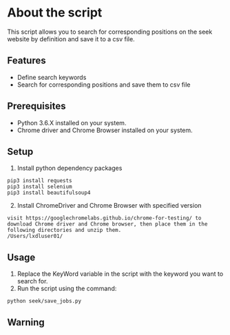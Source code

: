 # About the script

This script allows you to search for corresponding positions on the seek website by definition and save it to a csv file.

## Features

- Define search keywords
- Search for corresponding positions and save them to csv file

## Prerequisites

- Python 3.6.X installed on your system.
- Chrome driver and Chrome Browser installed on your system.

## Setup

1. Install python dependency packages

```
pip3 install requests
pip3 install selenium
pip3 install beautifulsoup4
```

2. Install ChromeDriver and Chrome Browser with specified version

```
visit https://googlechromelabs.github.io/chrome-for-testing/ to download Chrome driver and Chrome browser, then place them in the following directories and unzip them.
/Users/lxdluser01/
```

## Usage

1. Replace the KeyWord variable in the script with the keyword you want to search for.
2. Run the script using the command:

```
python seek/save_jobs.py
```

## Warning
